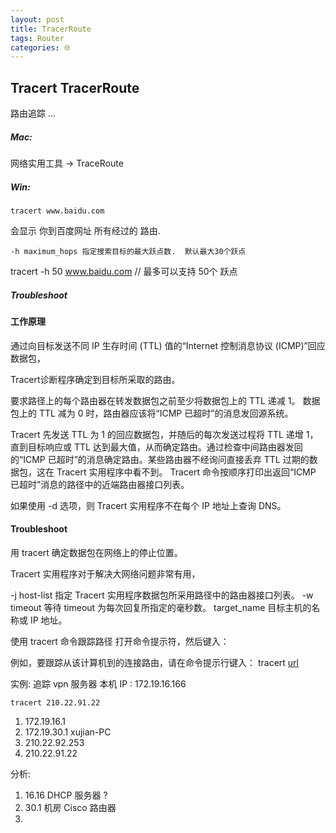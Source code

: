 ```yaml
---
layout: post
title: TracerRoute
tags: Router
categories: 🌐
---
```

## Tracert  TracerRoute

路由追踪 … 

##### Mac: 
网络实用工具 → TraceRoute

##### Win:

	tracert www.baidu.com
会显示 你到百度网址  所有经过的 路由. 

	-h maximum_hops 指定搜索目标的最大跃点数.  默认最大30个跃点
tracert -h 50 www.baidu.com
// 最多可以支持 50个 跃点

#####  Troubleshoot 


#### 工作原理
通过向目标发送不同 IP 生存时间 (TTL) 值的“Internet 控制消息协议 (ICMP)”回应数据包，

Tracert诊断程序确定到目标所采取的路由。

要求路径上的每个路由器在转发数据包之前至少将数据包上的 TTL 递减 1。
数据包上的 TTL 减为 0 时，路由器应该将“ICMP 已超时”的消息发回源系统。

Tracert 先发送 TTL 为 1 的回应数据包，并随后的每次发送过程将 TTL 递增 1，直到目标响应或 TTL 达到最大值，从而确定路由。通过检查中间路由器发回的“ICMP 已超时”的消息确定路由。某些路由器不经询问直接丢弃 TTL 过期的数据包，这在 Tracert 实用程序中看不到。
Tracert 命令按顺序打印出返回“ICMP 已超时”消息的路径中的近端路由器接口列表。

如果使用 -d 选项，则 Tracert 实用程序不在每个 IP 地址上查询 DNS。







#### Troubleshoot

用 tracert 确定数据包在网络上的停止位置。

Tracert 实用程序对于解决大网络问题非常有用，

-j host-list 指定 Tracert 实用程序数据包所采用路径中的路由器接口列表。
-w timeout 等待 timeout 为每次回复所指定的毫秒数。
target_name 目标主机的名称或 IP 地址。

使用 tracert 命令跟踪路径
打开命令提示符，然后键入：

例如，要跟踪从该计算机到的连接路由，请在命令提示行键入：
tracert [url]()





实例:  追踪 vpn 服务器
本机 IP : 172.19.16.166

	tracert 210.22.91.22
1. 172.19.16.1
2. 172.19.30.1 xujian-PC
3. 210.22.92.253
4. 210.22.91.22

分析: 
1. 16.16 DHCP 服务器 ?
2. 30.1 机房 Cisco 路由器
3. 








